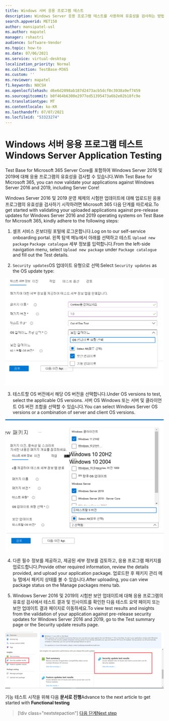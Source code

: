 ```yaml
---
title: Windows 서버 응용 프로그램 테스트
description: Windows Server 응용 프로그램 테스트를 사용하여 유효성을 검사하는 방법
search.appverid: MET150
author: mansipatel-usl
ms.author: mapatel
manager: rshastri
audience: Software-Vendor
ms.topic: how-to
ms.date: 07/06/2021
ms.service: virtual-desktop
localization_priority: Normal
ms.collection: TestBase-M365
ms.custom: ''
ms.reviewer: mapatel
f1.keywords: NOCSH
ms.openlocfilehash: d6e6d2098ab187d2473acb5dcf0c3938a9ef7459
ms.sourcegitcommit: b0f464b6300e2977ed51395473a6b2e02b18fc9e
ms.translationtype: MT
ms.contentlocale: ko-KR
ms.lasthandoff: 07/07/2021
ms.locfileid: "53323274"
---
```

# <a name="windows-server-application-testing"></a><span data-ttu-id="b7986-103">Windows 서버 응용 프로그램 테스트</span><span class="sxs-lookup"><span data-stu-id="b7986-103">Windows Server Application Testing</span></span> 

<span data-ttu-id="b7986-104">Test Base for Microsoft 365 Server Core를 포함하여 Windows Server 2016 및 2019에 대해 응용 프로그램의 유효성을 검사할 수 있습니다.</span><span class="sxs-lookup"><span data-stu-id="b7986-104">With Test Base for Microsoft 365, you can now validate your applications against Windows Server 2016 and 2019, including Server Core!</span></span>

<span data-ttu-id="b7986-105">Windows Server 2016 및 2019 운영 체제의 시험판 업데이트에 대해 업로드된 응용 프로그램의 유효성을 검사하기 시작하려면 Microsoft 365 다음 단계를 따르세요.</span><span class="sxs-lookup"><span data-stu-id="b7986-105">To get started with validating your uploaded applications against pre-release updates for Windows Server 2016 and 2019 operating systems on Test Base for Microsoft 365, kindly adhere to the following steps:</span></span>

1.   <span data-ttu-id="b7986-106">셀프 서비스 온보더링 포털에 로그온합니다.</span><span class="sxs-lookup"><span data-stu-id="b7986-106">Log on to our self-service onboarding portal.</span></span> <span data-ttu-id="b7986-107">왼쪽 탐색 메뉴에서 아래를 선택하고 테스트 ```Upload new package``` ```Package catalogue``` 세부 정보를 입력합니다.</span><span class="sxs-lookup"><span data-stu-id="b7986-107">From the left-side navigation menu, select ```Upload new package``` under ```Package catalogue``` and fill out the Test details.</span></span>

2.  <span data-ttu-id="b7986-108">```Security updates```OS 업데이트 유형으로 선택:</span><span class="sxs-lookup"><span data-stu-id="b7986-108">Select ```Security updates``` as the OS update type:</span></span>

![보안 업데이트 선택](Media/selecting-security-updates.png)

3. <span data-ttu-id="b7986-110">테스트할 OS 버전에서 해당 OS 버전을 선택합니다.</span><span class="sxs-lookup"><span data-stu-id="b7986-110">Under OS versions to test, select the applicable OS versions.</span></span> <span data-ttu-id="b7986-111">서버 OS Windows 또는 서버 및 클라이언트 OS 버전 조합을 선택할 수 있습니다.</span><span class="sxs-lookup"><span data-stu-id="b7986-111">You can select Windows Server OS versions or a combination of server and client OS versions.</span></span>

![OS 버전 선택](Media/selecting-OS-versions.png)

4. <span data-ttu-id="b7986-113">다른 필수 정보를 제공하고, 제공된 세부 정보를 검토하고, 응용 프로그램 패키지를 업로드합니다.</span><span class="sxs-lookup"><span data-stu-id="b7986-113">Provide other required information, review the details provided, and upload your application package.</span></span> <span data-ttu-id="b7986-114">업로드한 후 패키지 관리 메뉴 탭에서 패키지 상태를 볼 수 있습니다.</span><span class="sxs-lookup"><span data-stu-id="b7986-114">After uploading, you can view package status on the Manage packages menu tab.</span></span>


5. <span data-ttu-id="b7986-115">Windows Server 2016 및 2019의 시험판 보안 업데이트에 대해 응용 프로그램의 유효성 검사에서 테스트 결과 및 인사이트를 확인한 다음 테스트 요약 페이지 또는 보안 업데이트 결과 페이지로 이동하세요.</span><span class="sxs-lookup"><span data-stu-id="b7986-115">To view test results and insights from the validation of your application against pre-release security updates for Windows Server 2016 and 2019, go to the Test summary page or the Security update results page.</span></span>

![테스트 결과 보기](Media/access-test-results.png)

<span data-ttu-id="b7986-117">기능 테스트 시작을 위해 다음 **문서로 진행**</span><span class="sxs-lookup"><span data-stu-id="b7986-117">Advance to the next article to get started with **Functional testing**</span></span>
> [!div class="nextstepaction"]
> [<span data-ttu-id="b7986-118">다음 단계</span><span class="sxs-lookup"><span data-stu-id="b7986-118">Next step</span></span>](functional.md)

